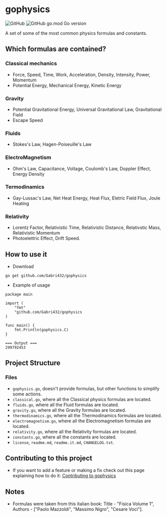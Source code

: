 # gophysics
![GitHub](https://img.shields.io/github/license/Gabri432/gophysics)
![GitHub go.mod Go version](https://img.shields.io/github/go-mod/go-version/Gabri432/gophysics)

A set of some of the most common physics formulas and constants.

## Which formulas are contained?
### Classical mechanics
- Force, Speed, Time, Work, Acceleration, Density, Intensity, Power, Momentum
- Potential Energy, Mechanical Energy, Kinetic Energy

### Gravity
- Potential Gravitational Energy, Universal Gravitational Law, Gravitational Field
- Escape Speed

### Fluids
- Stokes's Law, Hagen-Poiseuille's Law

### ElectroMagnetism
- Ohm's Law, Capacitance, Voltage, Coulomb's Law, Doppler Effect, Energy Density

### Termodinamics
- Gay-Lussac's Law, Net Heat Energy, Heat Flux, Eletric Field Flux, Joule Heating

### Relativity
- Lorentz Factor, Relativistic Time, Relativistic Distance, Relativstic Mass, Relativistic Momentum
- Photoelettric Effect, Drift Speed.


## How to use it
- Download 
```
go get github.com/Gabri432/gophysics
```

- Example of usage
```
package main

import (
    "fmt"
    "github.com/Gabri432/gophysics
)

func main() {
    fmt.Println(gophysics.C)
}

=== Output ===
299792453  

```

## Project Structure
### Files
- `gophysics.go`, doesn't provide formulas, but other functions to simplify some actions.
- `classical.go`, where all the Classical physics formulas are located.
- `fluids.go`, where all the Fluid formulas are located.
- `gravity.go`, where all the Gravity formulas are located.
- `thermodinamics.go`, where all the Thermodinamics formulas are located.
- `electromagnetism.go`, where all the Electromagnetism formulas are located.
- `relativity.go`, where all the Relativity formulas are located.
- `constants.go`, where all the constants are located.
- `license`, `readme.md`, `readme.it.md`, `CHANGELOG.txt`.

## Contributing to this project
- If you want to add a feature or making a fix check out this page explaining how to do it: [Contributing to gophysics](https://github.com/Gabri432/gophysics/blob/master/.github/CONTRIBUTING.md)

## Notes
- Formulas were taken from this italian book: Title - "Fisica Volume 1", Authors - ["Paolo Mazzoldi", "Massimo Nigro", "Cesare Voci"].
